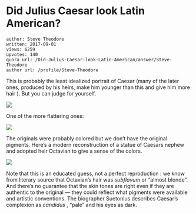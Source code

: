 # Did Julius Caesar look Latin American?

	author: Steve Theodore
	written: 2017-09-01
	views: 6259
	upvotes: 140
	quora url: /Did-Julius-Caesar-look-Latin-American/answer/Steve-Theodore
	author url: /profile/Steve-Theodore


This is probably the least idealized portrait of Caesar (many of the later ones, produced by his heirs, make him younger than this and give him more hair ). But you can judge for yourself.

![](https://qph.fs.quoracdn.net/main-qimg-a17f9f6266d17658c273c3ea460d3b61-c)

One of the more flattering ones:

![](https://qph.fs.quoracdn.net/main-qimg-2bcc97b76b7c63b7b52a764aa1267308-c)

The originals were probably colored but we don’t have the original pigments. Here’s a modern reconstruction of a statue of Caesars nephew and adopted heir Octavian to give a sense of the colors.

![](https://qph.fs.quoracdn.net/main-qimg-1f531bc662bd6abab513a0a17f770eaa-c)

Note that this is an educated guess, not a perfect reproduction : we know from literary source that Octavian’s hair was _subflavum_  or “almost blonde”. And there’s no guarantee that the skin tones are right even if they are authentic to the original — they could reflect what pigments were available and artistic conventions. The biographer Suetonius describes Caesar’s complexion as _candidus_ , “pale” and his eyes as dark.

